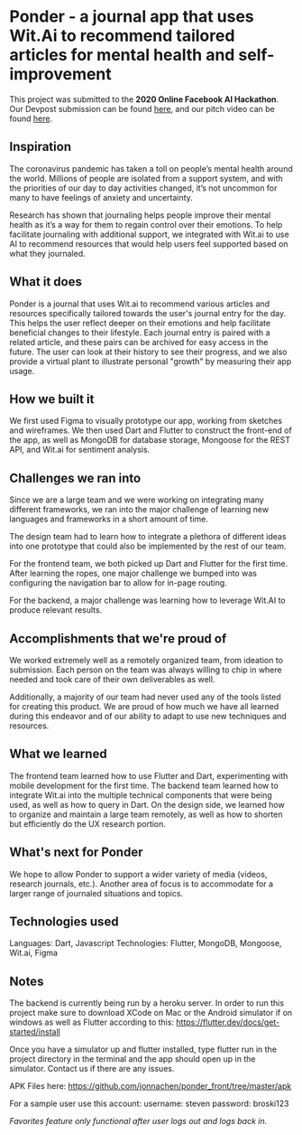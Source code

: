 # Ponder - a journal app that uses Wit.Ai to recommend tailored articles for mental health and self-improvement

This project was submitted to the <strong>2020 Online Facebook AI Hackathon</strong>. Our Devpost submission can be found <a href="https://devpost.com/software/ponder-tiw5y3">here</a>, and our pitch video can be found <a href="https://youtu.be/S9EuC72BRVw">here</a>.

## Inspiration

The coronavirus pandemic has taken a toll on people’s mental health around the world. Millions of people are isolated from a support system, and with the priorities of our day to day activities changed, it’s not uncommon for many to have feelings of anxiety and uncertainty.

Research has shown that journaling helps people improve their mental health as it’s a way for them to regain control over their emotions. To help facilitate journaling with additional support, we integrated with Wit.ai to use AI to recommend resources that would help users feel supported based on what they journaled.

## What it does

Ponder is a journal that uses Wit.ai to recommend various articles and resources specifically tailored towards the user's journal entry for the day. This helps the user reflect deeper on their emotions and help facilitate beneficial changes to their lifestyle. Each journal entry is paired with a related article, and these pairs can be archived for easy access in the future. The user can look at their history to see their progress, and we also provide a virtual plant to illustrate personal "growth" by measuring their app usage.

## How we built it

We first used Figma to visually prototype our app, working from sketches and wireframes. We then used Dart and Flutter to construct the front-end of the app, as well as MongoDB for database storage, Mongoose for the REST API, and Wit.ai for sentiment analysis.

## Challenges we ran into

Since we are a large team and we were working on integrating many different frameworks, we ran into the major challenge of learning new languages and frameworks in a short amount of time.

The design team had to learn how to integrate a plethora of different ideas into one prototype that could also be implemented by the rest of our team.

For the frontend team, we both picked up Dart and Flutter for the first time. After learning the ropes, one major challenge we bumped into was configuring the navigation bar to allow for in-page routing.

For the backend, a major challenge was learning how to leverage Wit.AI to produce relevant results.

## Accomplishments that we're proud of

We worked extremely well as a remotely organized team, from ideation to submission. Each person on the team was always willing to chip in where needed and took care of their own deliverables as well.

Additionally, a majority of our team had never used any of the tools listed for creating this product. We are proud of how much we have all learned during this endeavor and of our ability to adapt to use new techniques and resources.

## What we learned

The frontend team learned how to use Flutter and Dart, experimenting with mobile development for the first time. The backend team learned how to integrate Wit.ai into the multiple technical components that were being used, as well as how to query in Dart. On the design side, we learned how to organize and maintain a large team remotely, as well as how to shorten but efficiently do the UX research portion.

## What's next for Ponder

We hope to allow Ponder to support a wider variety of media (videos, research journals, etc.). Another area of focus is to accommodate for a larger range of journaled situations and topics.

## Technologies used

Languages: Dart, Javascript
Technologies: Flutter, MongoDB, Mongoose, Wit.ai, Figma

## Notes

The backend is currently being run by a heroku server.
In order to run this project make sure to download XCode on Mac or the Android simulator if on windows as well as Flutter according to this: https://flutter.dev/docs/get-started/install

Once you have a simulator up and flutter installed, type flutter run in the project directory in the terminal and the app should open up in the simulator. Contact us if there are any issues.

APK Files here: https://github.com/jonnachen/ponder_front/tree/master/apk

For a sample user use this account:
username: steven
password: broski123

<em>Favorites feature only functional after user logs out and logs back in.</em>
